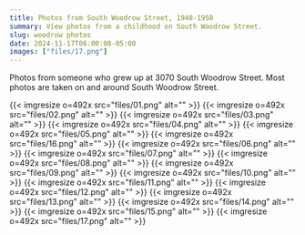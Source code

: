 ```yaml
---
title: Photos from South Woodrow Street, 1948-1950
summary: View photos from a childhood on South Woodrow Street.
slug: woodrow photos
date: 2024-11-17T06:00:00-05:00
images: ["files/17.png"]
---
```


Photos from someone who grew up at 3070 South Woodrow Street. Most photos are taken on and around South Woodrow Street.

{{< imgresize o=492x src="files/01.png" alt="" >}}
{{< imgresize o=492x src="files/02.png" alt="" >}}
{{< imgresize o=492x src="files/03.png" alt="" >}}
{{< imgresize o=492x src="files/04.png" alt="" >}}
{{< imgresize o=492x src="files/05.png" alt="" >}}
{{< imgresize o=492x src="files/16.png" alt="" >}}
{{< imgresize o=492x src="files/06.png" alt="" >}}
{{< imgresize o=492x src="files/07.png" alt="" >}}
{{< imgresize o=492x src="files/08.png" alt="" >}}
{{< imgresize o=492x src="files/09.png" alt="" >}}
{{< imgresize o=492x src="files/10.png" alt="" >}}
{{< imgresize o=492x src="files/11.png" alt="" >}}
{{< imgresize o=492x src="files/12.png" alt="" >}}
{{< imgresize o=492x src="files/13.png" alt="" >}}
{{< imgresize o=492x src="files/14.png" alt="" >}}
{{< imgresize o=492x src="files/15.png" alt="" >}}
{{< imgresize o=492x src="files/17.png" alt="" >}}